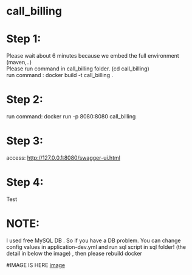 # call_billing

# Step 1: 
Please wait about 6 minutes because we embed the full environment (maven,..)
</br>
Please run command in call_billing folder. (cd call_billing)
</br>
run command : docker build -t call_billing .

# Step 2:
run command: docker run -p 8080:8080 call_billing

# Step 3:
access: http://127.0.0.1:8080/swagger-ui.html

# Step 4:
Test
</br>
# NOTE:
I used free MySQL DB . So if you have a DB problem. You can change config values in application-dev.yml and run sql script in sql folder! (the detail in below the  image) , then please rebuild docker
</br>

#IMAGE IS HERE
[image](https://user-images.githubusercontent.com/26063810/203938523-81487a97-131a-47ef-9b3e-954da1054381.png)
 
